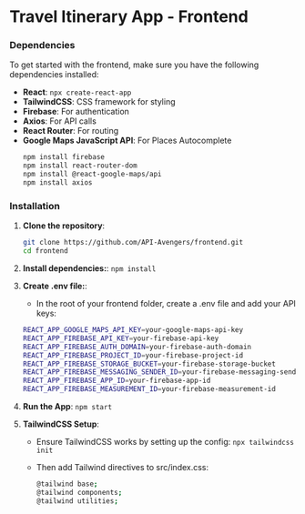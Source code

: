# Travel Itinerary App - Frontend

### Dependencies

To get started with the frontend, make sure you have the following dependencies installed:

- **React**: `npx create-react-app`
- **TailwindCSS**: CSS framework for styling
- **Firebase**: For authentication
- **Axios**: For API calls
- **React Router**: For routing
- **Google Maps JavaScript API**: For Places Autocomplete
  ```bash
  npm install firebase
  npm install react-router-dom
  npm install @react-google-maps/api
  npm install axios

### Installation

1. **Clone the repository**:

   ```bash
   git clone https://github.com/API-Avengers/frontend.git
   cd frontend

2. **Install dependencies:**:
   ```npm install```

3. **Create .env file:**:
   - In the root of your frontend folder, create a .env file and add your API keys:
   ```bash
   REACT_APP_GOOGLE_MAPS_API_KEY=your-google-maps-api-key
   REACT_APP_FIREBASE_API_KEY=your-firebase-api-key
   REACT_APP_FIREBASE_AUTH_DOMAIN=your-firebase-auth-domain
   REACT_APP_FIREBASE_PROJECT_ID=your-firebase-project-id
   REACT_APP_FIREBASE_STORAGE_BUCKET=your-firebase-storage-bucket
   REACT_APP_FIREBASE_MESSAGING_SENDER_ID=your-firebase-messaging-sender-id
   REACT_APP_FIREBASE_APP_ID=your-firebase-app-id
   REACT_APP_FIREBASE_MEASUREMENT_ID=your-firebase-measurement-id

4. **Run the App**:
     ```npm start```
5. **TailwindCSS Setup**:
   - Ensure TailwindCSS works by setting up the config:
     ```npx tailwindcss init```

   - Then add Tailwind directives to src/index.css:
     ```bash
     @tailwind base;
     @tailwind components;
     @tailwind utilities;

